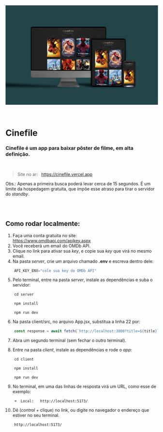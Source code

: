 ![screeshot](./images-readme/screenshot.jpg)  
<br><br>

# Cinefile 
### Cinefile é um app para baixar pôster de filme, em alta definição.

<br>

>Site no ar: &nbsp; https://cinefile.vercel.app

Obs.: Apenas a primeira busca poderá levar cerca de 15 segundos. É um limite da hospedagem gratuita, que impôe esse atraso para tirar o servidor do _standby_.

<br><br>

## Como rodar localmente:
1. Faça uma conta gratuita no site: &nbsp; https://www.omdbapi.com/apikey.aspx
2. Você receberá um email do OMDb API.
3. Clique no link para ativar sua _key_, e copie sua _key_ que virá no mesmo email.
4. Na pasta _server_, crie um arquivo chamado **.env** e escreva dentro dele:
```javascript
    API_KEY_ENV="cole sua key do OMDb API"
```
5. Pelo terminal, entre na pasta _server_, instale as dependências e suba o servidor:
```
    cd server
```
```
    npm install
```
```
    npm run dev
```

6. Na pasta client/src, no arquivo App.jsx, substitua a linha 22 por:
```javascript
    const response = await fetch(`http://localhost:3000?title=${title}`);
```
7. Abra um segundo terminal (sem fechar o outro terminal).

8. Entre na pasta _client_, instale as dependências e rode o _app_:
```
    cd client
```
```
    npm install
```
```
    npm run dev
``` 
9. No terminal, em uma das linhas de resposta virá um URL, como esse de exemplo:
```
    ➜  Local:   http://localhost:5173/
```
10. Dê (_control_ + clique) no link, ou digite no navegador o endereço que estiver no seu terminal.
```
    http://localhost:5173/
```
